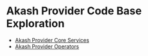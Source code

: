 # Akash Provider Code Base Exploration

* [Akash Provider Core Services](./core-services/provider-service/provider-service-overview.md)
* [Akash Provider Operators](./operators/hostname-operator/hostname-operator-overview.md)
